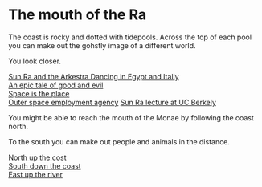 # The mouth of the Ra

The coast is rocky and dotted with tidepools. Across the top of each pool you can make out the gohstly image of a different world.

You look closer.  

[Sun Ra and the Arkestra Dancing in Egypt and Itally](https://www.youtube.com/watch?v=5azChH6Z7QA)   
[An epic tale of good and evil](https://www.youtube.com/watch?v=7iAQCPmpSUI)  
[Space is the place](https://www.youtube.com/watch?v=ZoNBMIbMDD0)  
[Outer space employment agency](https://www.youtube.com/watch?v=iDwn0lsxDGg) 
[Sun Ra lecture at UC Berkely](https://www.youtube.com/watch?v=Cfy2BpbkGe8&t=11s)  
 
You might be able to reach the mouth of the Monae by following the coast north.  

To the south you can make out people and animals in the distance.    

[North up the cost](monaeSouth.html)  
[South down the coast](caravan.html)  
[East up the river](forkWest.html)  
